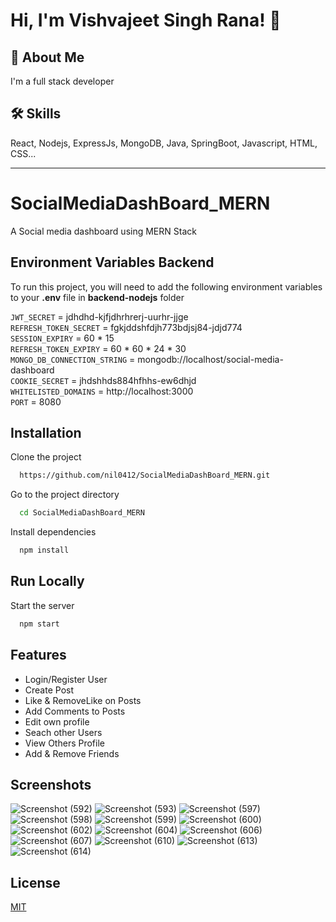 
# Hi, I'm Vishvajeet Singh Rana! 👋


## 🚀 About Me
I'm a full stack developer


## 🛠 Skills
React, Nodejs, ExpressJs, MongoDB, Java, SpringBoot, Javascript, HTML, CSS...

---


# SocialMediaDashBoard_MERN
A Social media dashboard using MERN Stack


## Environment Variables Backend

To run this project, you will need to add the following environment variables to your __.env__ file in __backend-nodejs__ folder

`JWT_SECRET` = jdhdhd-kjfjdhrhrerj-uurhr-jjge  
`REFRESH_TOKEN_SECRET` = fgkjddshfdjh773bdjsj84-jdjd774  
`SESSION_EXPIRY` = 60 * 15  
`REFRESH_TOKEN_EXPIRY` = 60 * 60 * 24 * 30  
`MONGO_DB_CONNECTION_STRING` = mongodb://localhost/social-media-dashboard  
`COOKIE_SECRET` = jhdshhds884hfhhs-ew6dhjd  
`WHITELISTED_DOMAINS` = http://localhost:3000  
`PORT` = 8080  

## Installation

Clone the project

```bash
  https://github.com/nil0412/SocialMediaDashBoard_MERN.git
```

Go to the project directory

```bash
  cd SocialMediaDashBoard_MERN
```

Install dependencies

```bash
  npm install
```
## Run Locally

Start the server

```bash
  npm start
```


## Features

- Login/Register User
- Create Post
- Like & RemoveLike on Posts
- Add Comments to Posts
- Edit own profile
- Seach other Users
- View Others Profile
- Add & Remove Friends


## Screenshots

![Screenshot (592)](https://github.com/nil0412/SocialMediaDashBoard_MERN/assets/67678023/b5ae21e2-a0e8-48da-a7a8-4783490d29fc)
![Screenshot (593)](https://github.com/nil0412/SocialMediaDashBoard_MERN/assets/67678023/78677f91-91e4-44f1-8a1a-111aff731086)
![Screenshot (597)](https://github.com/nil0412/SocialMediaDashBoard_MERN/assets/67678023/16134a72-0f71-47aa-b4f2-c6e041066749)
![Screenshot (598)](https://github.com/nil0412/SocialMediaDashBoard_MERN/assets/67678023/c1c3914a-1882-407a-85b4-cd373a7bb448)
![Screenshot (599)](https://github.com/nil0412/SocialMediaDashBoard_MERN/assets/67678023/7230e6fc-ba88-4dea-8701-5ca94a15f677)
![Screenshot (600)](https://github.com/nil0412/SocialMediaDashBoard_MERN/assets/67678023/0c6f1f3d-295c-4c45-80d4-c26a6b2bf5a5)
![Screenshot (602)](https://github.com/nil0412/SocialMediaDashBoard_MERN/assets/67678023/05e110e4-b492-4ce8-b3fc-3ad957eba3c5)
![Screenshot (604)](https://github.com/nil0412/SocialMediaDashBoard_MERN/assets/67678023/a27e2999-1348-4b1f-b56d-d65b6614f7e0)
![Screenshot (606)](https://github.com/nil0412/SocialMediaDashBoard_MERN/assets/67678023/dfabb590-9c98-4a78-b266-053b730a6150)
![Screenshot (607)](https://github.com/nil0412/SocialMediaDashBoard_MERN/assets/67678023/a56acdf3-caa3-4b6d-b94c-aad882fe14c8)
![Screenshot (610)](https://github.com/nil0412/SocialMediaDashBoard_MERN/assets/67678023/cb3e3245-345c-4967-b1eb-26999d457109)
![Screenshot (613)](https://github.com/nil0412/SocialMediaDashBoard_MERN/assets/67678023/a59b2d83-b776-40d2-8bdd-54d08ca60221)
![Screenshot (614)](https://github.com/nil0412/SocialMediaDashBoard_MERN/assets/67678023/23750191-2c50-4675-b8d4-0c9a266b3c1b)


## License

[MIT](https://choosealicense.com/licenses/mit/)

